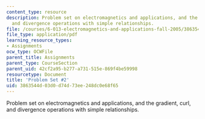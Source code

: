 ```yaml
---
content_type: resource
description: Problem set on electromagnetics and applications, and the gradient, curl,
  and divergence operations with simple relationships.
file: /courses/6-013-electromagnetics-and-applications-fall-2005/3863544d03d0d74d73ee248dc0e68f65_ps2.pdf
file_type: application/pdf
learning_resource_types:
- Assignments
ocw_type: OCWFile
parent_title: Assignments
parent_type: CourseSection
parent_uid: 42cf2a95-b277-a731-515e-869f4be59998
resourcetype: Document
title: 'Problem Set #2'
uid: 3863544d-03d0-d74d-73ee-248dc0e68f65
---
```

Problem set on electromagnetics and applications, and the gradient, curl, and divergence operations with simple relationships.
